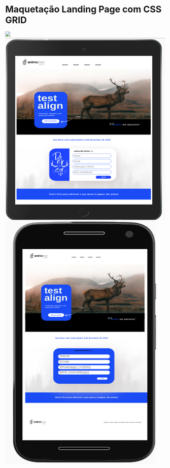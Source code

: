 # Maquetação Landing Page com CSS GRID

<img src="images/imagen3.png"/>
<img src="images/Imagen2.png">
<img src="images/imagen4.png"/>
